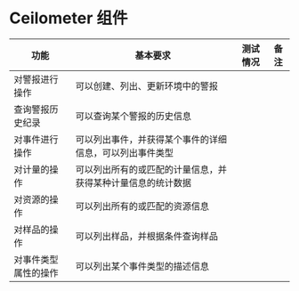 # Ceilometer 组件

|功能|基本要求|测试情况|备注|
|----|--------|--------|----|
|对警报进行操作|可以创建、列出、更新环境中的警报|||
|查询警报历史纪录|可以查询某个警报的历史信息|||
|对事件进行操作|可以列出事件，并获得某个事件的详细信息，可以列出事件类型|||
|对计量的操作|可以列出所有的或匹配的计量信息，并获得某种计量信息的统计数据|||
|对资源的操作|可以列出所有的或匹配的资源信息|||
|对样品的操作|可以列出样品，并根据条件查询样品|||
|对事件类型属性的操作|可以列出某个事件类型的描述信息|||
